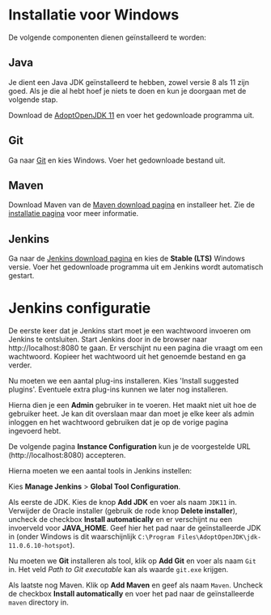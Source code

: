# Installatie voor Windows

De volgende componenten dienen geïnstalleerd te worden:

## Java

Je dient een Java JDK geïnstalleerd te hebben, zowel versie 8 als 11 zijn goed. Als je die al hebt hoef je niets te doen en kun je doorgaan met de volgende stap.

Download de [AdoptOpenJDK 11](https://github.com/AdoptOpenJDK/openjdk11-binaries/releases/download/jdk-11.0.9.1%2B1/OpenJDK11U-jdk_x64_windows_hotspot_11.0.9.1_1.ms) en voer het gedownloade programma uit.

## Git

Ga naar [Git](https://git-scm.com/downloads) en kies Windows. Voer het gedownloade bestand uit.

## Maven

Download Maven van de [Maven download pagina](http://maven.apache.org/download.cgi) en installeer het. Zie de [installatie pagina](http://maven.apache.org/install.html) voor meer informatie.

## Jenkins

Ga naar de [Jenkins download pagina](https://www.jenkins.io/download/#downloading-jenkins) en kies de **Stable (LTS)** Windows versie. Voer het gedownloade programma uit em Jenkins wordt automatisch gestart.

# Jenkins configuratie

De eerste keer dat je Jenkins start moet je een wachtwoord invoeren om Jenkins te ontsluiten. Start Jenkins door in de browser naar http://localhost:8080 te gaan. Er verschijnt nu een pagina die vraagt om een wachtwoord. Kopieer het wachtwoord uit het genoemde bestand en ga verder.

Nu moeten we een aantal plug-ins installeren. Kies 'Install suggested plugins'. Eventuele extra plug-ins kunnen we later nog installeren.

Hierna dien je een **Admin** gebruiker in te voeren. Het maakt niet uit hoe de gebruiker heet. Je kan dit overslaan maar dan moet je elke keer als admin inloggen en het wachtwoord gebruiken dat je op de vorige pagina ingevoerd hebt.

De volgende pagina **Instance Configuration** kun je de voorgestelde URL (http://localhost:8080) accepteren.

Hierna moeten we een aantal tools in Jenkins instellen:

Kies **Manage Jenkins** > **Global Tool Configuration**.

Als eerste de JDK. Kies de knop **Add JDK** en voer als naam `JDK11` in. Verwijder de Oracle installer (gebruik de rode knop **Delete installer**), uncheck de checkbox **Install automatically** en er verschijnt nu een invoerveld voor **JAVA_HOME**. Geef hier het pad naar de geïnstalleerde JDK in (onder Windows is dit waarschijnlijk `C:\Program Files\AdoptOpenJDK\jdk-11.0.6.10-hotspot`).

Nu moeten we **Git** installeren als tool, klik op **Add Git** en voer als naam `Git` in. Het veld _Path to Git executable_ kan als waarde `git.exe` krijgen.

Als laatste nog Maven. Klik op **Add Maven** en geef als naam `Maven`. Uncheck de checkbox **Install automatically** en voer het pad naar de geïnstalleerde `maven` directory in.
